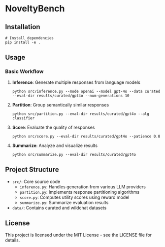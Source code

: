 # NoveltyBench

## Installation

```shell
# Install dependencies
pip install -e .
```

## Usage

### Basic Workflow

1. **Inference**: Generate multiple responses from language models

   ```shell
   python src/inference.py --mode openai --model gpt-4o --data curated --eval-dir results/curated/gpt4o --num-generations 10
   ```

2. **Partition**: Group semantically similar responses

   ```shell
   python src/partition.py --eval-dir results/curated/gpt4o --alg classifier
   ```

3. **Score**: Evaluate the quality of responses

   ```shell
   python src/score.py --eval-dir results/curated/gpt4o --patience 0.8
   ```

4. **Summarize**: Analyze and visualize results

   ```shell
   python src/summarize.py --eval-dir results/curated/gpt4o
   ```

## Project Structure

- `src/`: Core source code
  - `inference.py`: Handles generation from various LLM providers
  - `partition.py`: Implements response partitioning algorithms
  - `score.py`: Computes utility scores using reward model
  - `summarize.py`: Summarize evaluation results
- `data/`: Contains curated and wildchat datasets

## License

This project is licensed under the MIT License - see the LICENSE file for details.
